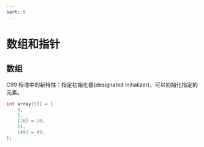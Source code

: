 ```yaml
---
sort: 5
---
```

# 数组和指针


## 数组

C99 标准中的新特性：指定初始化器(designated initializer)，可以初始化指定的元素。

```c
int array[50] = {
    0,
    1,
    [20] = 20,
    21,
    [49] = 49,
};
```



